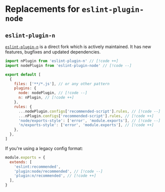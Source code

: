 # Replacements for `eslint-plugin-node`

## `eslint-plugin-n`

[`eslint-plugin-n`](https://github.com/eslint-community/eslint-plugin-n) is a direct fork which is actively maintained. It has new features, bugfixes and updated dependencies.

```js
import nPlugin from 'eslint-plugin-n' // [!code ++]
import nodePlugin from 'eslint-plugin-node' // [!code --]

export default [
  {
    files: ['**/*.js'], // or any other pattern
    plugins: {
      node: nodePlugin, // [!code --]
      n: nPlugin, // [!code ++]
    },
    rules: {
      ...nodePlugin.configs['recommended-script'].rules, // [!code --]
      ...nPlugin.configs['recommended-script'].rules, // [!code ++]
      'node/exports-style': ['error', 'module.exports'], // [!code --]
      'n/exports-style': ['error', 'module.exports'], // [!code ++]
    },
  },
]
```

If you're using a legacy config format:

```js
module.exports = {
  extends: [
    'eslint:recommended',
    'plugin:node/recommended', // [!code --]
    'plugin:n/recommended', // [!code ++]
  ],
}
```
